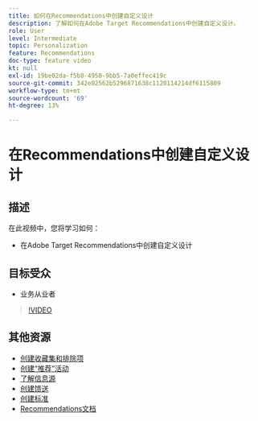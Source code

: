 ```yaml
---
title: 如何在Recommendations中创建自定义设计
description: 了解如何在Adobe Target Recommendations中创建自定义设计。
role: User
level: Intermediate
topic: Personalization
feature: Recommendations
doc-type: feature video
kt: null
exl-id: 19be02da-f5b8-4950-9bb5-7a0effec419c
source-git-commit: 342e02562b5296871638c1120114214df6115809
workflow-type: tm+mt
source-wordcount: '69'
ht-degree: 13%

---
```


# 在Recommendations中创建自定义设计

## 描述

在此视频中，您将学习如何：

* 在Adobe Target Recommendations中创建自定义设计

## 目标受众

* 业务从业者

>[!VIDEO](https://video.tv.adobe.com/v/27687?quality=12)

## 其他资源

* [创建收藏集和排除项](create-collections-and-exclusions.md)
* [创建“推荐”活动](create-a-recommendations-activity.md)
* [了解信息源](understanding-feeds.md)
* [创建馈送](create-a-feed.md)
* [创建标准](create-criteria.md)
* [Recommendations文档](https://experienceleague.adobe.com/docs/target/using/recommendations/recommendations.html?lang=en)

